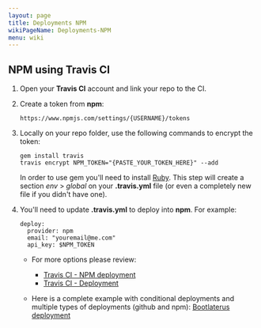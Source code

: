 ```yaml
---
layout: page
title: Deployments NPM
wikiPageName: Deployments-NPM
menu: wiki
---
```


## NPM using Travis CI

1. Open your **Travis CI** account and link your repo to the CI.

2. Create a token from **npm**:
   ```
   https://www.npmjs.com/settings/{USERNAME}/tokens
   ```

3. Locally on your repo folder, use the following commands to encrypt the token:
   ```
   gem install travis
   travis encrypt NPM_TOKEN="{PASTE_YOUR_TOKEN_HERE}" --add
   ```

   In order to use gem you'll need to install [Ruby](https://www.ruby-lang.org/en/). This step will create a section *env* > *global* on your **.travis.yml** file (or even a completely new file if you didn't have one).

5. You'll need to update **.travis.yml** to deploy into **npm**. For example:
   
   ```
   deploy:
     provider: npm
     email: "youremail@me.com"
     api_key: $NPM_TOKEN
   ```

   * For more options please review:
     * [Travis CI - NPM deployment](https://docs.travis-ci.com/user/deployment/npm/)
     * [Travis CI - Deployment](https://docs.travis-ci.com/user/deployment/)

   * Here is a complete example with conditional deployments and multiple types of deployments (github and npm): [Bootlaterus deployment](https://raw.githubusercontent.com/equilaterus/bootlaterus/dev/.travis.yml)

